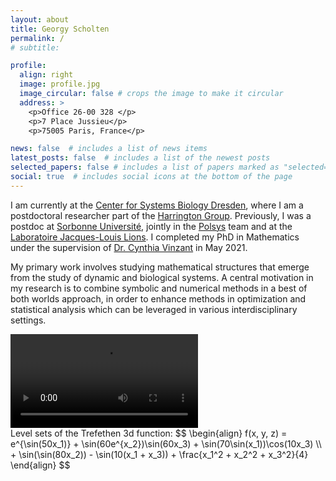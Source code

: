 ```yaml
---
layout: about
title: Georgy Scholten
permalink: /
# subtitle: 

profile:
  align: right
  image: profile.jpg
  image_circular: false # crops the image to make it circular
  address: >
    <p>Office 26-00 328 </p>
    <p>7 Place Jussieu</p>
    <p>75005 Paris, France</p>

news: false  # includes a list of news items
latest_posts: false  # includes a list of the newest posts
selected_papers: false # includes a list of papers marked as "selected={true}"
social: true  # includes social icons at the bottom of the page
---
```


I am currently at the [Center for Systems Biology Dresden](https://www.csbdresden.de/), where I am a postdoctoral researcher part of the [Harrington Group](https://www.mpi-cbg.de/research/researchgroups/currentgroups/heather-harrington/group).
Previously, I was a postdoc at [Sorbonne Université](https://www.sorbonne-universite.fr/en), jointly in the [Polsys](https://www-polsys.lip6.fr/) team and at the [Laboratoire Jacques-Louis Lions](https://www.ljll.math.upmc.fr/).
I completed my PhD in Mathematics under the supervision of [Dr. Cynthia Vinzant](https://sites.math.washington.edu/~vinzant/) in May 2021.

My primary work involves studying mathematical structures that emerge from the study of dynamic and biological systems.
A central motivation in my research is to combine symbolic and numerical methods in a best of both worlds approach, in order to enhance methods in optimization and statistical analysis which can be leveraged in various interdisciplinary settings.

<div class="row mt-3">
    <div class="col-sm mt-3 mt-md-0">
        <video class="video-fluid w-100" controls>
            <source src="{{ site.baseurl }}/assets/video/level_set_animation.mp4" type="video/mp4">
            Your browser does not support the video tag.
        </video>
    </div>
</div>
<div class="caption">
    Level sets of the Trefethen 3d function:
$$
\begin{align}
f(x, y, z) = e^{\sin(50x_1)} + \sin(60e^{x_2})\sin(60x_3) + \sin(70\sin(x_1))\cos(10x_3) \\
+ \sin(\sin(80x_2)) - \sin(10(x_1 + x_3)) + \frac{x_1^2 + x_2^2 + x_3^2}{4}
\end{align}
$$
</div>

